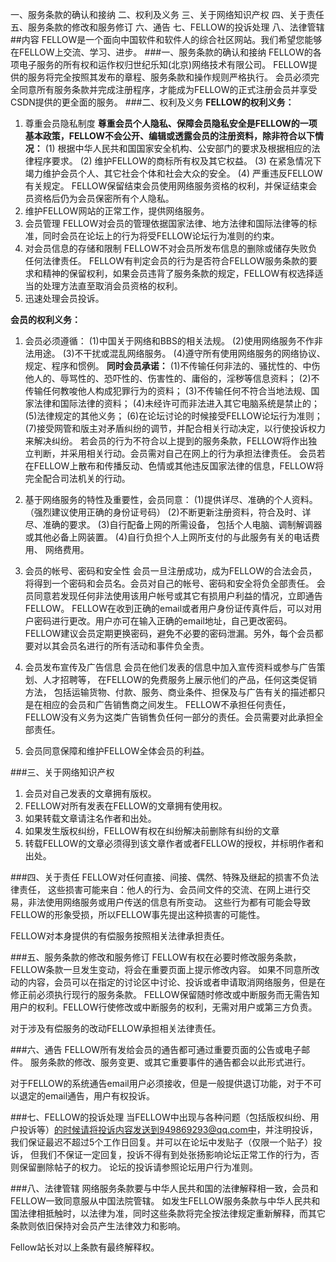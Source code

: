 一、服务条款的确认和接纳
二、权利及义务
三、关于网络知识产权
四、关于责任
五、服务条款的修改和服务修订
六、通告
七、FELLOW的投诉处理
八、法律管辖
##内容
FELLOW是一个面向中国软件和软件人的综合社区网站。我们希望您能够在FELLOW上交流、学习、进步。
###一、服务条款的确认和接纳
FELLOW的各项电子服务的所有权和运作权归世纪乐知(北京)网络技术有限公司。 FELLOW提供的服务将完全按照其发布的章程、服务条款和操作规则严格执行。 会员必须完全同意所有服务条款并完成注册程序，才能成为FELLOW的正式注册会员并享受CSDN提供的更全面的服务。
###二、权利及义务
**FELLOW的权利义务：**

1. 尊重会员隐私制度
**尊重会员个人隐私、保障会员隐私安全是FELLOW的一项基本政策，FELLOW不会公开、编辑或透露会员的注册资料，除非符合以下情况：**
(1) 根据中华人民共和国国家安全机构、公安部门的要求及根据相应的法律程序要求。
(2) 维护FELLOW的商标所有权及其它权益。
(3) 在紧急情况下竭力维护会员个人、其它社会个体和社会大众的安全。
(4) 严重违反FELLOW有关规定。
FELLOW保留结束会员使用网络服务资格的权利，并保证结束会员资格后仍为会员保密所有个人隐私。
2. 维护FELLOW网站的正常工作，提供网络服务。
3. 会员管理
FELLOW对会员的管理依据国家法律、地方法律和国际法律等的标准，同时会员在论坛上的行为将受FELLOW论坛行为准则的约束。
4. 对会员信息的存储和限制
FELLOW不对会员所发布信息的删除或储存失败负任何法律责任。 FELLOW有判定会员的行为是否符合FELLOW服务条款的要求和精神的保留权利，如果会员违背了服务条款的规定，FELLOW有权选择适当的处理方法直至取消会员资格的权利。
5. 迅速处理会员投诉。


**会员的权利义务：**

1. 会员必须遵循：
	(1)中国关于网络和BBS的相关法规。
	(2)使用网络服务不作非法用途。
	(3)不干扰或混乱网络服务。
	(4)遵守所有使用网络服务的网络协议、规定、程序和惯例。
**同时会员承诺：**
(1)不传输任何非法的、骚扰性的、中伤他人的、辱骂性的、恐吓性的、伤害性的、庸俗的，淫秽等信息资料；
(2)不传输任何教唆他人构成犯罪行为的资料；
(3)不传输任何不符合当地法规、国家法律和国际法律的资料；
(4)未经许可而非法进入其它电脑系统是禁止的；
(5)法律规定的其他义务；
(6)在论坛讨论的时候接受FELLOW论坛行为准则；
(7)接受网管和版主对矛盾纠纷的调节，并配合相关行动决定，以行使投诉权力来解决纠纷。
若会员的行为不符合以上提到的服务条款，FELLOW将作出独立判断，并采用相关行动。会员需对自己在网上的行为承担法律责任。 会员若在FELLOW上散布和传播反动、色情或其他违反国家法律的信息，FELLOW将完全配合司法机关的行动。

2. 基于网络服务的特性及重要性，会员同意：
(1)提供详尽、准确的个人资料。（强烈建议使用正确的身份证号码）
(2)不断更新注册资料，符合及时、详尽、准确的要求。
(3)自行配备上网的所需设备， 包括个人电脑、调制解调器或其他必备上网装置。
(4)自行负担个人上网所支付的与此服务有关的电话费用、 网络费用。

3. 会员的帐号、密码和安全性
会员一旦注册成功，成为FELLOW的合法会员，将得到一个密码和会员名。会员对自己的帐号、密码和安全将负全部责任。
会员同意若发现任何非法使用该用户帐号或其它有损用户利益的情况，立即通告FELLOW。 FELLOW在收到正确的email或者用户身份证传真件后，可以对用户密码进行更改。用户亦可在输入正确的email地址，自己更改密码。
FELLOW建议会员定期更换密码，避免不必要的密码泄漏。另外，每个会员都要对以其会员名进行的所有活动和事件负全责。

4. 会员发布宣传及广告信息
会员在他们发表的信息中加入宣传资料或参与广告策划、人才招聘等， 在FELLOW的免费服务上展示他们的产品，任何这类促销方法， 包括运输货物、付款、服务、商业条件、担保及与广告有关的描述都只是在相应的会员和广告销售商之间发生。 FELLOW不承担任何责任，FELLOW没有义务为这类广告销售负任何一部分的责任。会员需要对此承担全部责任。

5. 会员同意保障和维护FELLOW全体会员的利益。


###三、关于网络知识产权

1. 会员对自己发表的文章拥有版权。
1. FELLOW对所有发表在FELLOW的文章拥有使用权。
1. 如果转载文章请注名作者和出处。
1. 如果发生版权纠纷，FELLOW有权在纠纷解决前删除有纠纷的文章
1. 转载FELLOW的文章必须得到该文章作者或者FELLOW的授权，并标明作者和出处。


###四、关于责任
FELLOW对任何直接、间接、偶然、特殊及继起的损害不负法律责任， 这些损害可能来自：他人的行为、会员间文件的交流、在网上进行交易，非法使用网络服务或用户传送的信息有所变动。 这些行为都有可能会导致FELLOW的形象受损，所以FELLOW事先提出这种损害的可能性。

FELLOW对本身提供的有偿服务按照相关法律承担责任。

###五、服务条款的修改和服务修订
FELLOW有权在必要时修改服务条款，FELLOW条款一旦发生变动，将会在重要页面上提示修改内容。 如果不同意所改动的内容，会员可以在指定的讨论区中讨论、投诉或者申请取消网络服务，但是在修正前必须执行现行的服务条款。 FELLOW保留随时修改或中断服务而无需告知用户的权利。FELLOW行使修改或中断服务的权利，无需对用户或第三方负责。

对于涉及有偿服务的改动FELLOW承担相关法律责任。

###六、通告
FELLOW所有发给会员的通告都可通过重要页面的公告或电子邮件。 服务条款的修改、服务变更、或其它重要事件的通告都会以此形式进行。

对于FELLOW的系统通告email用户必须接收，但是一般提供退订功能，对于不可以退定的email通告，用户有权投诉。

###七、FELLOW的投诉处理
当FELLOW中出现与各种问题（包括版权纠纷、用户投诉等）的时候请将投诉内容发送到949869293@qq.com中，并注明投诉，我们保证最迟不超过5个工作日回复。并可以在论坛中发贴子（仅限一个贴子）投诉， 但我们不保证一定回复，投诉不得有到处张扬影响论坛正常工作的行为，否则保留删除帖子的权力。 论坛的投诉请参照论坛用户行为准则。

###八、法律管辖
网络服务条款要与中华人民共和国的法律解释相一致，会员和FELLOW一致同意服从中国法院管辖。 如发生FELLOW服务条款与中华人民共和国法律相抵触时，以法律为准，同时这些条款将完全按法律规定重新解释，而其它条款则依旧保持对会员产生法律效力和影响。

Fellow站长对以上条款有最终解释权。